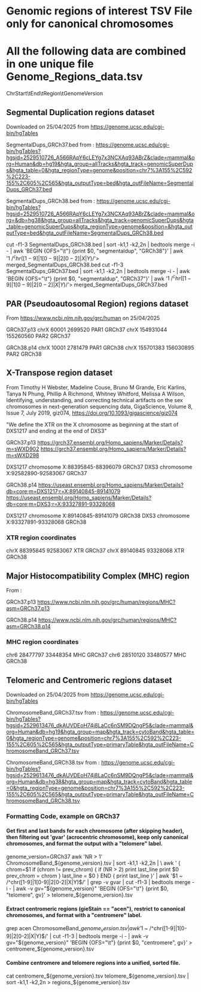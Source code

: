 
# Genomic regions of interest TSV File only for canonical chromosomes
# All the following data are combined in one unique file Genome_Regions_data.tsv
ChrStart\tEnd\tRegion\tGenomeVersion

## Segmental Duplication regions dataset

Downloaded on 25/04/2025 from https://genome.ucsc.edu/cgi-bin/hgTables

SegmentalDups_GRCh37.bed from :
https://genome.ucsc.edu/cgi-bin/hgTables?hgsid=2529510726_A566RApY6cLEYg7x3NCXAq93ABrZ&clade=mammal&org=Human&db=hg19&hgta_group=allTracks&hgta_track=genomicSuperDups&hgta_table=0&hgta_regionType=genome&position=chr7%3A155%2C592%2C223-155%2C605%2C565&hgta_outputType=bed&hgta_outFileName=SegmentalDups_GRCh37.bed

SegmentalDups_GRCh38.bed from :
https://genome.ucsc.edu/cgi-bin/hgTables?hgsid=2529510726_A566RApY6cLEYg7x3NCXAq93ABrZ&clade=mammal&org=&db=hg38&hgta_group=allTracks&hgta_track=genomicSuperDups&hgta_table=genomicSuperDups&hgta_regionType=genome&position=&hgta_outputType=bed&hgta_outFileName=SegmentalDups_GRCh38.bed

cut -f1-3 SegmentalDups_GRCh38.bed | sort -k1,1 -k2,2n | bedtools merge -i - | awk 'BEGIN {OFS="\t"} {print $0, "segmentaldup", "GRCh38"}' | awk '$1 ~ /^chr([1-9]|1[0-9]|2[0-2]|X|Y)$/'> merged_SegmentalDups_GRCh38.bed
cut -f1-3 SegmentalDups_GRCh37.bed | sort -k1,1 -k2,2n | bedtools merge -i - | awk 'BEGIN {OFS="\t"} {print $0, "segmentaldup", "GRCh37"}' | awk '$1 ~ /^chr([1-9]|1[0-9]|2[0-2]|X|Y)$/'> merged_SegmentalDups_GRCh37.bed


## PAR (Pseudoautosomal Region) regions dataset
From https://www.ncbi.nlm.nih.gov/grc/human on 25/04/2025

GRCh37.p13
chrX	60001	2699520	PAR1	GRCh37
chrX	154931044	155260560	PAR2	GRCh37

GRCh38.p14
chrX	10001	2781479	PAR1	GRCh38
chrX	155701383	156030895	PAR2	GRCh38


## X-Transpose region dataset
From Timothy H Webster, Madeline Couse, Bruno M Grande, Eric Karlins, Tanya N Phung, Phillip A Richmond, Whitney Whitford, Melissa A Wilson, Identifying, understanding, and correcting technical artifacts on the sex chromosomes in next-generation sequencing data, GigaScience, Volume 8, Issue 7, July 2019, giz074, https://doi.org/10.1093/gigascience/giz074

"We define the XTR on the X chromosome as beginning at the start of DXS1217 and ending at the end of DXS3"
 
GRCh37.p13
https://grch37.ensembl.org/Homo_sapiens/Marker/Details?m=sWXD902
https://grch37.ensembl.org/Homo_sapiens/Marker/Details?m=sWXD298

DXS1217	chromosome X:88395845-88396079	GRCh37
DXS3	chromosome X:92582890-92583067	GRCh37

GRCh38.p14
https://useast.ensembl.org/Homo_sapiens/Marker/Details?db=core;m=DXS1217;r=X:89140845-89141079
https://useast.ensembl.org/Homo_sapiens/Marker/Details?db=core;m=DXS3;r=X:93327891-93328068

DXS1217	chromosome X:89140845-89141079	GRCh38
DXS3	chromosome X:93327891-93328068	GRCh38

### XTR region coordinates
chrX	88395845	92583067	XTR	GRCh37
chrX	89140845	93328068	XTR	GRCh38


## Major Histocompatibility Complex (MHC) region
From :

GRCh37.p13
https://www.ncbi.nlm.nih.gov/grc/human/regions/MHC?asm=GRCh37.p13

GRCh38.p14
https://www.ncbi.nlm.nih.gov/grc/human/regions/MHC?asm=GRCh38.p14

### MHC region coordinates
chr6	28477797	33448354	MHC	GRCh37
chr6	28510120	33480577	MHC	GRCh38


## Telomeric and Centromeric regions dataset
Downloaded on 25/04/2025 from https://genome.ucsc.edu/cgi-bin/hgTables

ChromosomeBand_GRCh37.tsv from :
https://genome.ucsc.edu/cgi-bin/hgTables?hgsid=2529613476_dkAUVDEoH74j8LaCc6nSM9DQngP5&clade=mammal&org=Human&db=hg19&hgta_group=map&hgta_track=cytoBand&hgta_table=0&hgta_regionType=genome&position=chr7%3A155%2C592%2C223-155%2C605%2C565&hgta_outputType=primaryTable&hgta_outFileName=ChromosomeBand_GRCh37.tsv


ChromosomeBand_GRCh38.tsv from :
https://genome.ucsc.edu/cgi-bin/hgTables?hgsid=2529613476_dkAUVDEoH74j8LaCc6nSM9DQngP5&clade=mammal&org=Human&db=hg38&hgta_group=map&hgta_track=cytoBand&hgta_table=0&hgta_regionType=genome&position=chr7%3A155%2C592%2C223-155%2C605%2C565&hgta_outputType=primaryTable&hgta_outFileName=ChromosomeBand_GRCh38.tsv

### Formatting Code, example on GRCh37

#### Get first and last bands for each chromosome (after skipping header), then filtering out 'gvar' (acrocentric chromosome), keep only canonical chromosomes, and format the output with a "telomere" label.
genome_version=GRCh37
awk 'NR > 1' ChromosomeBand_${genome_version}.tsv | sort -k1,1 -k2,2n | \
awk '
{
    chrom=$1
    if (chrom != prev_chrom) {
        if (NR > 2) print last_line
        print $0
        prev_chrom = chrom
    }
    last_line = $0
}
END {
    print last_line
}' | awk '$1 ~ /^chr([1-9]|1[0-9]|2[0-2]|X|Y)$/' | grep -v gvar | cut -f1-3 | bedtools merge -i - | awk -v gv="${genome_version}" 'BEGIN {OFS="\t"} {print $0, "telomere", gv}' > telomere_${genome_version}.tsv

#### Extract centromeric regions (gieStain == "acen"), restrict to canonical chromosomes, and format with a "centromere" label.
grep acen ChromosomeBand_${genome_version}.tsv | awk '$1 ~ /^chr([1-9]|1[0-9]|2[0-2]|X|Y)$/' | cut -f1-3 | bedtools merge -i - | awk -v gv="${genome_version}" 'BEGIN {OFS="\t"} {print $0, "centromere", gv}' > centromere_${genome_version}.tsv

#### Combine centromere and telomere regions into a unified, sorted file.
cat centromere_${genome_version}.tsv telomere_${genome_version}.tsv | sort -k1,1 -k2,2n > regions_${genome_version}.tsv







